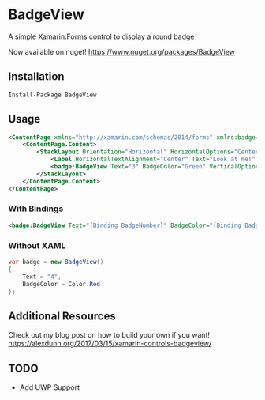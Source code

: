 # BadgeView
A simple Xamarin.Forms control to display a round badge

Now available on nuget! https://www.nuget.org/packages/BadgeView

## Installation

`Install-Package BadgeView`

## Usage

``` xml
<ContentPage xmlns="http://xamarin.com/schemas/2014/forms" xmlns:badge="clr-namespace:BadgeView.Shared;assembly=BadgeView.Shared" xmlns:x="http://schemas.microsoft.com/winfx/2009/xaml" x:Class="BadgeViewExample.BadgePage">
    <ContentPage.Content>
        <StackLayout Orientation="Horizontal" HorizontalOptions="CenterAndExpand" VerticalOptions="Center">
            <Label HorizontalTextAlignment="Center" Text="Look at me!" />
            <badge:BadgeView Text="3" BadgeColor="Green" VerticalOptions="Center" HorizontalOptions="End" />
        </StackLayout>
    </ContentPage.Content>
</ContentPage>
```

### With Bindings

``` xml
<badge:BadgeView Text="{Binding BadgeNumber}" BadgeColor="{Binding BadgeColor}" VerticalOptions="Center" HorizontalOptions="End" />
```

### Without XAML

``` csharp
var badge = new BadgeView()
{
    Text = "4",
    BadgeColor = Color.Red
};
```

## Additional Resources

Check out my blog post on how to build your own if you want! 
https://alexdunn.org/2017/03/15/xamarin-controls-badgeview/

## TODO

- Add UWP Support
